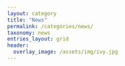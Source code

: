 ```yaml
---
layout: category
title: "News"
permalink: /categories/news/
taxonomy: news
entries_layout: grid
header:
  overlay_image: /assets/img/ivy.jpg
---
```


